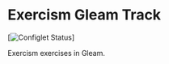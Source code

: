 # Exercism Gleam Track

[![Configlet Status](https://github.com/exercism/gleam/workflows/configlet/badge.svg)]

Exercism exercises in Gleam.
